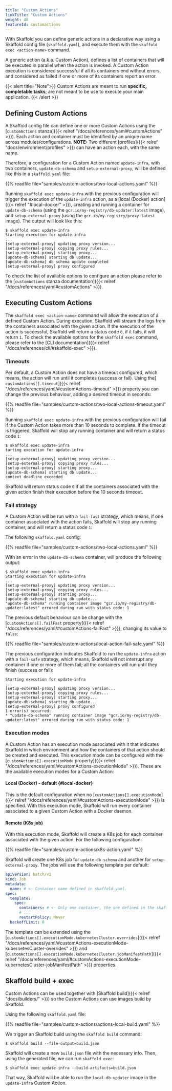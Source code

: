 ```yaml
---
title: "Custom Actions"
linkTitle: "Custom Actions"
weight: 48
featureId: customactions
---
```


With Skaffold you can define generic actions in a declarative way using a Skaffold config file (`skaffold.yaml`), and execute them with the `skaffold exec <action-name>` command.

A generic action (a.k.a. Custom Action), defines a list of containers that will be executed in parallel when the action is invoked. A Custom Action execution is considered successful if all its containers end without errors, and considered as failed if one or more of its containers report an error.

{{< alert title="Note">}}
Custom Actions are meant to run **specific, completable tasks**; are not meant to be use to execute your main application.
{{< /alert >}}

## Defining Custom Actions

A Skaffold config file can define one or more Custom Actions using the [`customActions` stanza]({{< relref "/docs/references/yaml#customActions" >}}). Each action and container must be identified by an unique name across modules/configurations. **NOTE:** Two different [profiles]({{< relref "docs/environment/profiles" >}}) can have an action each, with the same name.

Therefore, a configuration for a Custom Action named `update-infra`, with two containers, `update-db-schema` and `setup-external-proxy`, will be defined like this in a `skaffold.yaml` file:

{{% readfile file="samples/custom-actions/two-local-actions.yaml" %}}

Running `skaffold exec update-infra` with the previous configuration will trigger the execution of the `update-infra` action, as a [local (Docker) action]({{< relref "#local-docker" >}}), creating and running a container for `update-db-schema` (using the `gcr.io/my-registry/db-updater:latest` image), and `setup-external-proxy` (using the `gcr.io/my-registry/proxy:latest` image). The output will look like this:

```console
$ skaffold exec update-infra
Starting execution for update-infra
...
[setup-external-proxy] updating proxy version...
[setup-external-proxy] copying proxy rules...   
[setup-external-proxy] starting proxy...
[update-db-schema] starting db update...
[update-db-schema] db schema update completed
[setup-external-proxy] proxy configured
```

To check the list of available options to configure an action please refer to the [`customActions` stanza documentation]({{< relref "/docs/references/yaml#customActions" >}}).

## Executing Custom Actions

The `skaffold exec <action-name>` command will allow the execution of a defined Custom Action. During execution, Skaffold will stream the logs from the containers associated with the given action. If the execution of the action is successful, Skaffold will return a status code `0`, if it fails, it will return `1`. To check the available options for the `skaffold exec` command, please refer to the [CLI documentation]({{< relref "/docs/references/cli/#skaffold-exec" >}}).

### Timeouts

Per default, a Custom Action does not have a timeout configured, which means, the action will run until it completes (success or fail). Using the[ `customActions[].timeout`]({{< relref "/docs/references/yaml/#customActions-timeout" >}}) property you can change the previous behaviour, adding a desired timeout in seconds:

{{% readfile file="samples/custom-actions/two-local-actions-timeout.yaml" %}}

Running `skaffold exec update-infra` with the previous configuration will fail if the Custom Action takes more than 10 seconds to complete. If the timeout is triggered, Skaffold will stop any running container and will return a status code `1`:

```console
$ skaffold exec update-infra
tarting execution for update-infra
...
[setup-external-proxy] updating proxy version...
[setup-external-proxy] copying proxy rules...
[setup-external-proxy] starting proxy...
[update-db-schema] starting db update...
context deadline exceeded
```

Skaffold will return status code `0` if all the containers associated with the given action finish their execution before the 10 seconds timeout.

### Fail strategy

A Custom Action will be run with a `fail-fast` strategy, which means, if one container associated with the action fails, Skaffold will stop any running container, and will return a status code `1`:

The following `skaffold.yaml` config:

{{% readfile file="samples/custom-actions/two-local-actions.yaml" %}}

With an error in the `update-db-schema` container, will produce the following output:

```console
$ skaffold exec update-infra
Starting execution for update-infra
...
[setup-external-proxy] updating proxy version...
[setup-external-proxy] copying proxy rules...
[setup-external-proxy] starting proxy...
[update-db-schema] starting db update...
"update-db-schema" running container image "gcr.io/my-registry/db-updater:latest" errored during run with status code: 1
```

The previous default behaviour can be change with the [`customActions[].failFast` property]({{< relref "/docs/references/yaml/#customActions-failFast" >}}), changing its value to `false`:

{{% readfile file="samples/custom-actions/local-action-fail-safe.yaml" %}}

The previous configuration indicates Skaffold to run the `update-infra` action with a `fail-safe` strategy, which means, Skaffold will not interrupt any container if one or more of them fail; all the containers will run until they finish (success or fail):

```console
Starting execution for update-infra
...
[setup-external-proxy] updating proxy version...
[setup-external-proxy] copying proxy rules...
[setup-external-proxy] starting proxy...
[update-db-schema] starting db update...
[setup-external-proxy] proxy configured
1 error(s) occurred:
* "update-db-schema" running container image "gcr.io/my-registry/db-updater:latest" errored during run with status code: 1
```

### Execution modes

A Custom Action has an execution mode associated with it that indicates Skaffold in which environment and how the containers of that action should be created and executed. This execution mode can be configured with the [`customActions[].executionMode` property]({{< relref "/docs/references/yaml/#customActions-executionMode" >}}). These are the available execution modes for a Custom Action:

#### Local (Docker) - default {#local-docker}

This is the default configuration when no [`customActions[].executionMode`]({{< relref "/docs/references/yaml/#customActions-executionMode" >}}) is specified. With this execution mode, Skaffold will run every container associated to a given Custom Action with a Docker daemon.

#### Remote (K8s job)

With this execution mode, Skaffold will create a K8s job for each container associated with the given action. For the following configuration:

{{% readfile file="samples/custom-actions/k8s-action.yaml" %}}

Skaffold will create one K8s job for `update-db-schema` and another for `setup-external-proxy`. The jobs will use the following template per default:

```yaml
apiVersion: batch/v1
kind: Job
metadata:
  name: # <- Container name defined in skaffold.yaml.
spec:
  template:
    spec:
      containers: # <- Only one container, the one defined in the skaffold.yaml.
      # ...
      restartPolicy: Never
  backoffLimit: 0
```

The template can be extended using the [`customActions[].executionMode.kubernetesCluster.overrides`]({{< relref "/docs/references/yaml/#customActions-executionMode-kubernetesCluster-overrides" >}}) and [`customActions[].executionMode.kubernetesCluster.jobManifestPath`]({{< relref "/docs/references/yaml/#customActions-executionMode-kubernetesCluster-jobManifestPath" >}}) properties.

## Skaffold build + exec

Custom Actions can be used together with [Skaffold build]({{< relref "docs/builders/" >}}) so the Custom Actions can use images build by Skaffold. 

Using the following `skaffold.yaml` file:

{{% readfile file="samples/custom-actions/actions-local-build.yaml" %}}

We trigger an Skaffold build using the `skaffold build` command:

```console
$ skaffold build --file-output=build.json
```

Skaffold will create a new `build.json` file with the necessary info. Then, using the generated file, we can run `skaffold exec`:

```console
$ skaffold exec update-infra --build-artifacts=build.json
```

That way, Skaffold will be able to run the `local-db-updater` image in the `update-infra` Custom Action.

